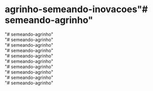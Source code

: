 # agrinho-semeando-inovacoes"# semeando-agrinho"  
"# semeando-agrinho"  
"# semeando-agrinho"  
"# semeando-agrinho"  
"# semeando-agrinho"  
"# semeando-agrinho"  
"# semeando-agrinho"  
"# semeando-agrinho"  
"# semeando-agrinho"  
"# semeando-agrinho"  
"# semeando-agrinho"  
